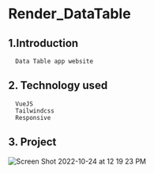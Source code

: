 # Render_DataTable

## 1.Introduction
      Data Table app website
      
## 2. Technology used
      VueJS
      Tailwindcss
      Responsive

## 3. Project
![Screen Shot 2022-10-24 at 12 19 23 PM](https://user-images.githubusercontent.com/47104798/197504801-7bae3d2e-c85b-4eb0-9e8e-e5886c6d76be.png)
